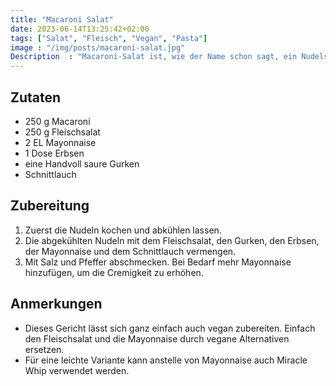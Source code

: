 ```yaml
---
title: "Macaroni Salat"
date: 2023-06-14T13:25:42+02:00
tags: ["Salat", "Fleisch", "Vegan", "Pasta"]
image : "/img/posts/macaroni-salat.jpg"
Description  : "Macaroni-Salat ist, wie der Name schon sagt, ein Nudelsalat mit gekochten Macaroni und wird in der Regel mit Mayonnaise zubereitet."
---
```

## Zutaten

- 250 g Macaroni
- 250 g Fleischsalat
- 2 EL Mayonnaise
- 1 Dose Erbsen
- eine Handvoll saure Gurken
- Schnittlauch

## Zubereitung

1. Zuerst die Nudeln kochen und abkühlen lassen.
2. Die abgekühlten Nudeln mit dem Fleischsalat, den Gurken, den Erbsen, der Mayonnaise und dem Schnittlauch vermengen.
3. Mit Salz und Pfeffer abschmecken. Bei Bedarf mehr Mayonnaise hinzufügen, um die Cremigkeit zu erhöhen.

## Anmerkungen

- Dieses Gericht lässt sich ganz einfach auch vegan zubereiten. Einfach den Fleischsalat und die Mayonnaise durch vegane Alternativen ersetzen.
- Für eine leichte Variante kann anstelle von Mayonnaise auch Miracle Whip verwendet werden.
